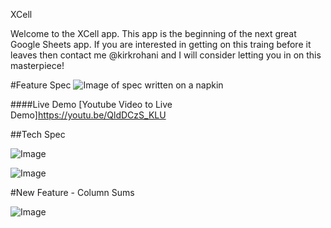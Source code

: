 XCell

Welcome to the XCell app. This app is the beginning of the next great Google Sheets app. If you are interested in getting on this traing before it leaves then contact me @kirkrohani and I will consider letting you in on this masterpiece!

#Feature Spec
![Image of spec written on a napkin](http://i.imgur.com/FK38VUZh.jpg)


####Live Demo
[Youtube Video to Live Demo]https://youtu.be/QldDCzS_KLU


##Tech Spec

![Image](http://i.imgur.com/bOiihOCl.jpg)


![Image](http://i.imgur.com/9DBgLu3l.jpg)


#New Feature - Column Sums

![Image](http://i.imgur.com/lacY6Dv.jpg)
 
